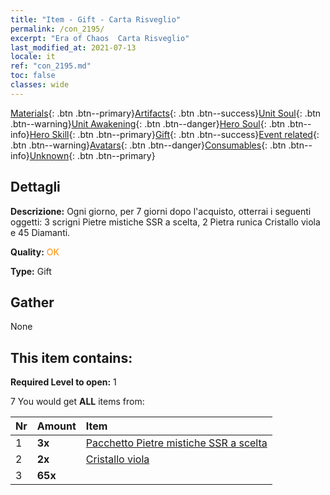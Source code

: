 ```yaml
---
title: "Item - Gift - Carta Risveglio"
permalink: /con_2195/
excerpt: "Era of Chaos  Carta Risveglio"
last_modified_at: 2021-07-13
locale: it
ref: "con_2195.md"
toc: false
classes: wide
---
```

 [Materials](/ItemsIT/){: .btn .btn--primary}[Artifacts](/ItemsIT/Artifacts/){: .btn .btn--success}[Unit Soul](/ItemsIT/UnitSoul/){: .btn .btn--warning}[Unit Awakening](/ItemsIT/UnitAwakening/){: .btn .btn--danger}[Hero Soul](/ItemsIT/HeroSoul/){: .btn .btn--info}[Hero Skill](/ItemsIT/HeroSkill/){: .btn .btn--primary}[Gift](/ItemsIT/Gift/){: .btn .btn--success}[Event related](/ItemsIT/Events/){: .btn .btn--warning}[Avatars](/ItemsIT/Avatars/){: .btn .btn--danger}[Consumables](/ItemsIT/Consumables/){: .btn .btn--info}[Unknown](/ItemsIT/Unknown/){: .btn .btn--primary}

## Dettagli
 **Descrizione:** Ogni giorno, per 7 giorni dopo l'acquisto, otterrai i seguenti oggetti: 3 scrigni Pietre mistiche SSR a scelta, 2 Pietra runica Cristallo viola e 45 Diamanti.

 **Quality:** <span style="color: #FF8C00">OK</span>

 **Type:** Gift

## Gather

  None

## This item contains:

 **Required Level to open:** 1

 7 You would get **ALL** items  from:

  | Nr | Amount |     Item    |
  |:---|:-------|:------------|
  | 1 |  **3x** | [Pacchetto Pietre mistiche SSR a scelta](/it/Items/con_2154/) |  | 
  | 2 |  **2x** | [Cristallo viola](/ItemsIT/con_720/) |  | 
  | 3 |  **65x** | <i class="fas fa-gem"/> |  | 
